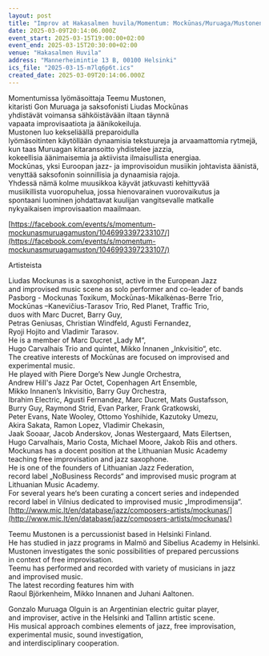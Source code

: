 ```yaml
---
layout: post
title: "Improv at Hakasalmen huvila/Momentum: Mockūnas/Muruaga/Mustonen trio"
date: 2025-03-09T20:14:06.000Z
event_start: 2025-03-15T19:00:00+02:00
event_end: 2025-03-15T20:30:00+02:00
venue: "Hakasalmen Huvila"
address: "Mannerheimintie 13 B, 00100 Helsinki"
ics_file: "2025-03-15-m7lq6p6t.ics"
created_date: 2025-03-09T20:14:06.000Z
---
```


Momentumissa lyömäsoittaja Teemu Mustonen,   
kitaristi Gon Muruaga ja saksofonisti Liudas Mockūnas   
yhdistävät voimansa sähköistävään iltaan täynnä   
vapaata improvisaatiota ja äänikokeiluja.   
Mustonen luo kekseliäällä preparoidulla   
lyömäsoitinten käytöllään dynaamisia tekstuureja ja arvaamattomia rytmejä,   
kun taas Muruagan kitaransoitto yhdistelee jazzia,   
kokeellisia äänimaisemia ja aktiivista ilmaisullista energiaa.   
Mockūnas, yksi Euroopan jazz- ja improvisoidun musiikin johtavista äänistä,  
venyttää saksofonin soinnillisia ja dynaamisia rajoja.  
Yhdessä nämä kolme muusikkoa käyvät jatkuvasti kehittyvää   
musiikillista vuoropuhelua, jossa hienovarainen vuorovaikutus ja  
spontaani luominen johdattavat kuulijan vangitsevalle matkalle  
nykyaikaisen improvisaation maailmaan.  
  
[https://facebook.com/events/s/momentum-mockunasmuruagamuston/1046993397233107/](https://facebook.com/events/s/momentum-mockunasmuruagamuston/1046993397233107/)  
  
Artisteista  
  
Liudas Mockunas is a saxophonist, active in the European Jazz   
and improvised music scene as solo performer and co-leader of bands   
Pasborg - Mockunas Toxikum, Mockūnas-Mikalkėnas-Berre Trio,   
Mockūnas –Kanevičius-Tarasov Trio, Red Planet, Traffic Trio,   
duos with Marc Ducret, Barry Guy,  
Petras Geniusas, Christian Windfeld, Agusti Fernandez,   
Ryoji Hojito and Vladimir Tarasov.   
He is a member of Marc Ducret „Lady M“,   
Hugo Carvalhais Trio and quintet, Mikko Innanen „Inkvisitio“, etc.  
The creative interests of Mockūnas are focused on improvised and experimental music.   
He played with Piere Dorge’s New Jungle Orchestra,   
Andrew Hill&#39;s Jazz Par Octet, Copenhagen Art Ensemble,   
Mikko Innanen’s Inkvisitio, Barry Guy Orchestra,   
Ibrahim Electric, Agusti Fernandez, Marc Ducret, Mats Gustafsson,   
Burry Guy, Raymond Strid, Evan Parker, Frank Gratkowski,   
Peter Evans, Nate Wooley, Ottomo Yoshihide, Kazutoky Umezu,   
Akira Sakata, Ramon Lopez, Vladimir Chekasin,   
Jaak Sooaar, Jacob Anderskov, Jonas Westergaard, Mats Eilertsen,   
Hugo Carvalhais, Mario Costa, Michael Moore, Jakob Riis and others.  
Mockunas has a docent position at the Lithuanian Music Academy  
teaching free improvisation and jazz saxophone.  
He is one of the founders of Lithuanian Jazz Federation,   
record label „NoBusiness Records“ and improvised music program at  
Lithuanian Music Academy.   
For several years he‘s been curating a concert series and independed  
 record label in Vilnius dedicated to improvised music „Improdimensija“.  
[http://www.mic.lt/en/database/jazz/composers-artists/mockunas/](http://www.mic.lt/en/database/jazz/composers-artists/mockunas/)  
  
  
Teemu Mustonen is a percussionist based in Helsinki Finland.   
He has studied in jazz programs in Malmö and Sibelius Academy in Helsinki.   
Mustonen investigates the sonic possibilities of prepared percussions   
in context of free improvisation.   
Teemu has performed and recorded with variety of musicians in jazz   
and improvised music.   
The latest recording features him with   
Raoul Björkenheim, Mikko Innanen and Juhani Aaltonen.  
  
Gonzalo Muruaga Olguin is an Argentinian electric guitar player,  
 and improviser, active in the Helsinki and Tallinn artistic scene.  
His musical approach combines elements of jazz, free improvisation,   
experimental music, sound investigation,   
and interdisciplinary cooperation.

